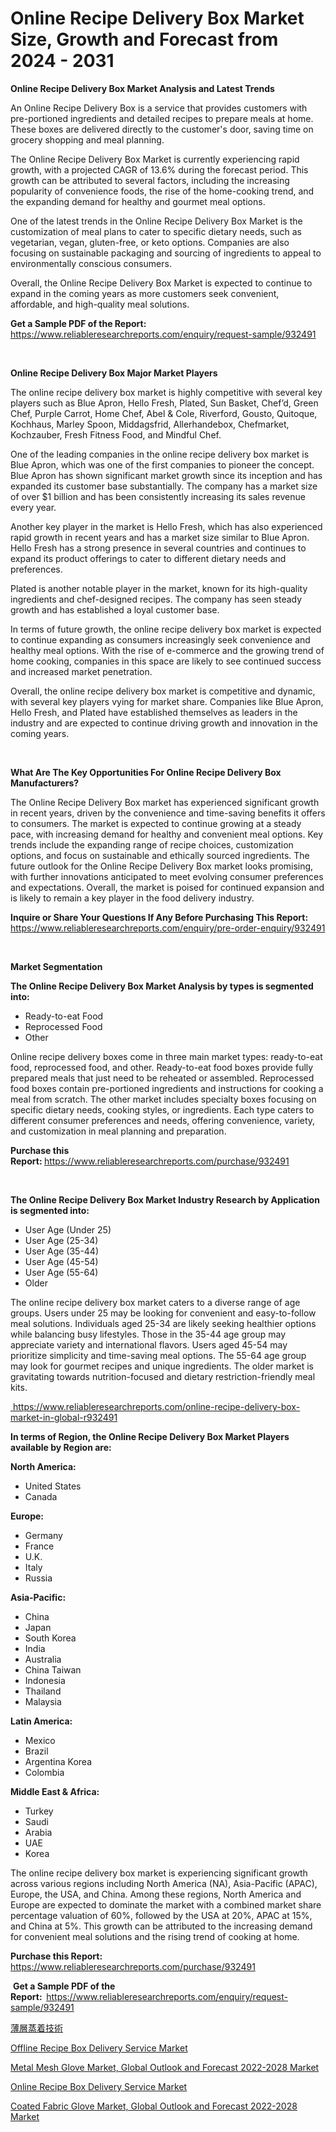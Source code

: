 <p><h1>Online Recipe Delivery Box Market Size, Growth and Forecast from 2024 - 2031</h1></p><p><strong>Online Recipe Delivery Box Market Analysis and Latest Trends</strong></p>
<p><p>An Online Recipe Delivery Box is a service that provides customers with pre-portioned ingredients and detailed recipes to prepare meals at home. These boxes are delivered directly to the customer's door, saving time on grocery shopping and meal planning.</p><p>The Online Recipe Delivery Box Market is currently experiencing rapid growth, with a projected CAGR of 13.6% during the forecast period. This growth can be attributed to several factors, including the increasing popularity of convenience foods, the rise of the home-cooking trend, and the expanding demand for healthy and gourmet meal options.</p><p>One of the latest trends in the Online Recipe Delivery Box Market is the customization of meal plans to cater to specific dietary needs, such as vegetarian, vegan, gluten-free, or keto options. Companies are also focusing on sustainable packaging and sourcing of ingredients to appeal to environmentally conscious consumers.</p><p>Overall, the Online Recipe Delivery Box Market is expected to continue to expand in the coming years as more customers seek convenient, affordable, and high-quality meal solutions.</p></p>
<p><strong>Get a Sample PDF of the Report:&nbsp;</strong> <a href="https://www.reliableresearchreports.com/enquiry/request-sample/932491">https://www.reliableresearchreports.com/enquiry/request-sample/932491</a></p>
<p>&nbsp;</p>
<p><strong>Online Recipe Delivery Box Major Market Players</strong></p>
<p><p>The online recipe delivery box market is highly competitive with several key players such as Blue Apron, Hello Fresh, Plated, Sun Basket, Chef’d, Green Chef, Purple Carrot, Home Chef, Abel & Cole, Riverford, Gousto, Quitoque, Kochhaus, Marley Spoon, Middagsfrid, Allerhandebox, Chefmarket, Kochzauber, Fresh Fitness Food, and Mindful Chef. </p><p>One of the leading companies in the online recipe delivery box market is Blue Apron, which was one of the first companies to pioneer the concept. Blue Apron has shown significant market growth since its inception and has expanded its customer base substantially. The company has a market size of over $1 billion and has been consistently increasing its sales revenue every year.</p><p>Another key player in the market is Hello Fresh, which has also experienced rapid growth in recent years and has a market size similar to Blue Apron. Hello Fresh has a strong presence in several countries and continues to expand its product offerings to cater to different dietary needs and preferences.</p><p>Plated is another notable player in the market, known for its high-quality ingredients and chef-designed recipes. The company has seen steady growth and has established a loyal customer base.</p><p>In terms of future growth, the online recipe delivery box market is expected to continue expanding as consumers increasingly seek convenience and healthy meal options. With the rise of e-commerce and the growing trend of home cooking, companies in this space are likely to see continued success and increased market penetration.</p><p>Overall, the online recipe delivery box market is competitive and dynamic, with several key players vying for market share. Companies like Blue Apron, Hello Fresh, and Plated have established themselves as leaders in the industry and are expected to continue driving growth and innovation in the coming years.</p></p>
<p>&nbsp;</p>
<p><strong>What Are The Key Opportunities For Online Recipe Delivery Box Manufacturers?</strong></p>
<p><p>The Online Recipe Delivery Box market has experienced significant growth in recent years, driven by the convenience and time-saving benefits it offers to consumers. The market is expected to continue growing at a steady pace, with increasing demand for healthy and convenient meal options. Key trends include the expanding range of recipe choices, customization options, and focus on sustainable and ethically sourced ingredients. The future outlook for the Online Recipe Delivery Box market looks promising, with further innovations anticipated to meet evolving consumer preferences and expectations. Overall, the market is poised for continued expansion and is likely to remain a key player in the food delivery industry.</p></p>
<p><strong>Inquire or Share Your Questions If Any Before Purchasing This Report:</strong> <a href="https://www.reliableresearchreports.com/enquiry/pre-order-enquiry/932491">https://www.reliableresearchreports.com/enquiry/pre-order-enquiry/932491</a></p>
<p>&nbsp;</p>
<p><strong>Market Segmentation</strong></p>
<p><strong>The Online Recipe Delivery Box Market Analysis by types is segmented into:</strong></p>
<p><ul><li>Ready-to-eat Food</li><li>Reprocessed Food</li><li>Other</li></ul></p>
<p><p>Online recipe delivery boxes come in three main market types: ready-to-eat food, reprocessed food, and other. Ready-to-eat food boxes provide fully prepared meals that just need to be reheated or assembled. Reprocessed food boxes contain pre-portioned ingredients and instructions for cooking a meal from scratch. The other market includes specialty boxes focusing on specific dietary needs, cooking styles, or ingredients. Each type caters to different consumer preferences and needs, offering convenience, variety, and customization in meal planning and preparation.</p></p>
<p><strong>Purchase this Report:&nbsp;</strong><a href="https://www.reliableresearchreports.com/purchase/932491">https://www.reliableresearchreports.com/purchase/932491</a></p>
<p>&nbsp;</p>
<p><strong>The Online Recipe Delivery Box Market Industry Research by Application is segmented into:</strong></p>
<p><ul><li>User Age (Under 25)</li><li>User Age (25-34)</li><li>User Age (35-44)</li><li>User Age (45-54)</li><li>User Age (55-64)</li><li>Older</li></ul></p>
<p><p>The online recipe delivery box market caters to a diverse range of age groups. Users under 25 may be looking for convenient and easy-to-follow meal solutions. Individuals aged 25-34 are likely seeking healthier options while balancing busy lifestyles. Those in the 35-44 age group may appreciate variety and international flavors. Users aged 45-54 may prioritize simplicity and time-saving meal options. The 55-64 age group may look for gourmet recipes and unique ingredients. The older market is gravitating towards nutrition-focused and dietary restriction-friendly meal kits.</p></p>
<p><a href="https://www.reliableresearchreports.com/online-recipe-delivery-box-market-in-global-r932491">&nbsp;https://www.reliableresearchreports.com/online-recipe-delivery-box-market-in-global-r932491</a></p>
<p><strong>In terms of Region, the Online Recipe Delivery Box Market Players available by Region are:</strong></p>
<p>
    <p> <strong> North America: </strong>
        <ul>
            <li>United States</li>
            <li>Canada</li>
        </ul>
        </p> 
    <p> <strong> Europe: </strong>
        <ul>
            <li>Germany</li>
            <li>France</li>
            <li>U.K.</li>
            <li>Italy</li>
            <li>Russia</li>
        </ul>
        </p> 
    <p> <strong> Asia-Pacific: </strong>
        <ul>
            <li>China</li>
            <li>Japan</li>
            <li>South Korea</li>
            <li>India</li>
            <li>Australia</li>
            <li>China Taiwan</li>
            <li>Indonesia</li>
            <li>Thailand</li>
            <li>Malaysia</li>
        </ul>
        </p> 
    <p> <strong> Latin America: </strong>
        <ul>
            <li>Mexico</li>
            <li>Brazil</li>
            <li>Argentina Korea</li>
            <li>Colombia</li>
        </ul>
        </p> 
    <p> <strong> Middle East & Africa: </strong>
        <ul>
            <li>Turkey</li>
            <li>Saudi</li>
            <li>Arabia</li>
            <li>UAE</li>
            <li>Korea</li>
        </ul>
    </p>
    </p>
<p><p>The online recipe delivery box market is experiencing significant growth across various regions including North America (NA), Asia-Pacific (APAC), Europe, the USA, and China. Among these regions, North America and Europe are expected to dominate the market with a combined market share percentage valuation of 60%, followed by the USA at 20%, APAC at 15%, and China at 5%. This growth can be attributed to the increasing demand for convenient meal solutions and the rising trend of cooking at home.</p></p>
<p><strong>Purchase this Report: </strong><a href="https://www.reliableresearchreports.com/purchase/932491">https://www.reliableresearchreports.com/purchase/932491</a></p>
<p>&nbsp;<strong>Get a Sample PDF of the Report:&nbsp;&nbsp;</strong><a href="https://www.reliableresearchreports.com/enquiry/request-sample/932491">https://www.reliableresearchreports.com/enquiry/request-sample/932491</a></p>
<p><strong></strong></p>
<p><p><a href="https://medium.com/@evekerluke2023/%E8%96%84%E8%86%9C%E5%A0%86%E7%A9%8D%E6%8A%80%E8%A1%93%E3%81%AE%E5%B8%82%E5%A0%B4%E5%B1%95%E6%9C%9B-%E5%AE%8C%E5%85%A8%E3%81%AA%E7%94%A3%E6%A5%AD%E5%88%86%E6%9E%90-2024%E5%B9%B4%E3%81%8B%E3%82%892031%E5%B9%B4-2cd276b45ad4">薄層蒸着技術</a></p><p><a href="https://github.com/rahu1506/Market-Research-Report-List-5/blob/main/offline-recipe-box-delivery-service-market.md">Offline Recipe Box Delivery Service Market</a></p><p><a href="https://issuu.com/reportprime-2/docs/metal-mesh-glove-market-global-outl_e6afc8cdecd59f">Metal Mesh Glove Market, Global Outlook and Forecast 2022-2028 Market</a></p><p><a href="https://github.com/FassouRP/Market-Research-Report-List-6/blob/main/online-recipe-box-delivery-service-market.md">Online Recipe Box Delivery Service Market</a></p><p><a href="https://issuu.com/reportprime-2/docs/coated-fabric-glove-market-global-o_581f2b9d894c82">Coated Fabric Glove Market, Global Outlook and Forecast 2022-2028 Market</a></p></p>